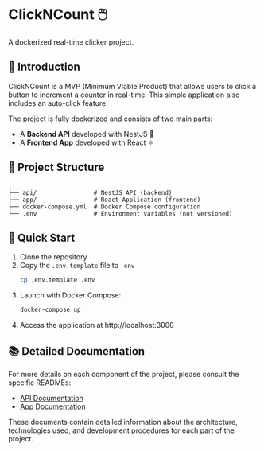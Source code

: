 # ClickNCount 🖱️

A dockerized real-time clicker project.

## 🌟 Introduction

ClickNCount is a MVP (Minimum Viable Product) that allows users to click a button to increment a counter in real-time. This simple application also includes an auto-click feature.

The project is fully dockerized and consists of two main parts:

- A **Backend API** developed with NestJS 🚀
- A **Frontend App** developed with React ⚛️

## 📁 Project Structure

```
.
├── api/                # NestJS API (backend)
├── app/                # React Application (frontend)
├── docker-compose.yml  # Docker Compose configuration
└── .env                # Environment variables (not versioned)
```

## 🚀 Quick Start

1. Clone the repository
2. Copy the `.env.template` file to `.env`
   ```bash
   cp .env.template .env
   ```
3. Launch with Docker Compose:
   ```bash
   docker-compose up
   ```
4. Access the application at http://localhost:3000

## 📚 Detailed Documentation

For more details on each component of the project, please consult the specific READMEs:

- [API Documentation](./api/README.md)
- [App Documentation](./app/README.md)

These documents contain detailed information about the architecture, technologies used, and development procedures for each part of the project.
